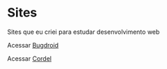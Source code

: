 # Sites
 Sites que eu criei para estudar desenvolvimento web

Acessar <a href="https://matusal3m.github.io/Sites/Bugdroid/index.html" target="_blank">Bugdroid</a>

Acessar <a href="https://matusal3m.github.io/Sites/Cordel/" target="_blank">Cordel</a>